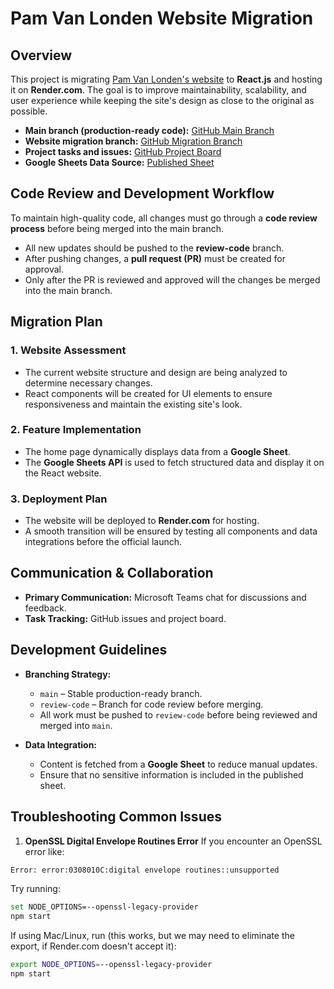 # Pam Van Londen Website Migration

## Overview

This project is migrating [Pam Van Londen's website](https://pamvanlonden.com/) to **React.js** and hosting it on **Render.com**. The goal is to improve maintainability, scalability, and user experience while keeping the site's design as close to the original as possible.

- **Main branch (production-ready code):** [GitHub Main Branch](https://github.com/PamVanLonden/pvlcom/tree/main)
- **Website migration branch:** [GitHub Migration Branch](https://github.com/PamVanLonden/pvlcom/tree/2024-php-site)
- **Project tasks and issues:** [GitHub Project Board](https://github.com/users/PamVanLonden/projects/1/views/1)
- **Google Sheets Data Source:** [Published Sheet](https://docs.google.com/spreadsheets/d/e/2PACX-1vTyMseqbTrrpUYEXzyDZ0pyh2O4rKBNAClSCt5sEGcjsw-ZxMf-Zx77z2Nf-XIoyib4mz-0Z1-XBEun/pubhtml?gid=1&single=true)

## Code Review and Development Workflow

To maintain high-quality code, all changes must go through a **code review process** before being merged into the main branch.

- All new updates should be pushed to the **review-code** branch.
- After pushing changes, a **pull request (PR)** must be created for approval.
- Only after the PR is reviewed and approved will the changes be merged into the main branch.

## Migration Plan

### 1. Website Assessment
- The current website structure and design are being analyzed to determine necessary changes.
- React components will be created for UI elements to ensure responsiveness and maintain the existing site's look.

### 2. Feature Implementation
- The home page dynamically displays data from a **Google Sheet**.
- The **Google Sheets API** is used to fetch structured data and display it on the React website.

### 3. Deployment Plan
- The website will be deployed to **Render.com** for hosting.
- A smooth transition will be ensured by testing all components and data integrations before the official launch.

## Communication & Collaboration

- **Primary Communication:** Microsoft Teams chat for discussions and feedback.
- **Task Tracking:** GitHub issues and project board.

## Development Guidelines

- **Branching Strategy:**  
  - `main` – Stable production-ready branch.  
  - `review-code` – Branch for code review before merging.  
  - All work must be pushed to `review-code` before being reviewed and merged into `main`.

- **Data Integration:**  
  - Content is fetched from a **Google Sheet** to reduce manual updates.  
  - Ensure that no sensitive information is included in the published sheet.
 
## Troubleshooting Common Issues
1. **OpenSSL Digital Envelope Routines Error**
If you encounter an OpenSSL error like:
```sh
Error: error:0308010C:digital envelope routines::unsupported
```
Try running:
```sh
set NODE_OPTIONS=--openssl-legacy-provider
npm start
```
If using Mac/Linux, run (this works, but we may need to eliminate the export, if Render.com doesn't accept it):
```sh
export NODE_OPTIONS=--openssl-legacy-provider
npm start
```

